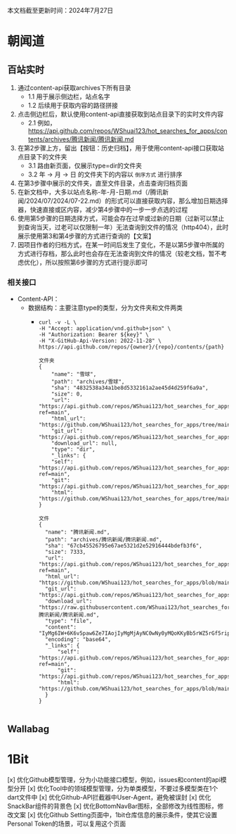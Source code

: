 本文档截至更新时间：2024年7月27日

# 朝闻道

## 百站实时
1. 通过content-api获取archives下所有目录
    * 1.1 用于展示侧边栏，站点名字
    * 1.2 后续用于获取内容的路径拼接
2. 点击侧边栏后，默认使用content-api直接获取到站点目录下的实时文件内容
    * 2.1
      例如，https://api.github.com/repos/WShuai123/hot_searches_for_apps/contents/archives/腾讯新闻/腾讯新闻.md
3. 在第2步骤上方，留出【按钮：历史归档】，用于使用content-api接口获取站点目录下的文件夹
    * 3.1 路由新页面，仅展示type=dir的文件夹
    * 3.2 年 -> 月 -> 日 的文件夹下的内容以 `倒序方式` 进行排序
4. 在第3步骤中展示的文件夹，直至文件目录，点击查询归档页面
5. 在新文档中，大多以站点名称-年-月-日期.md（/腾讯新闻/2024/07/2024/07-22.md）的形式可以直接获取内容，那么增加日期选择器，快速直接或区内容，减少第4步骤中的一步一步点选的过程
6. 使用第5步骤的日期选择方式，可能会存在过早或过新的日期（过新可以禁止到查询当天，过老可以仅限制一年）无法查询到文件的情况（http404），此时展示使用第3和第4步骤的方式进行查询的【文案】
7. 因项目作者的归档方式，在某一时间后发生了变化，不是以第5步骤中所属的方式进行存档，那么此时也会存在无法查询到文件的情况（较老文档，暂不考虑优化），所以按照第6步骤的方式进行提示即可

### 相关接口
* Content-API：
    * 数据结构：主要注意type的类型，分为文件夹和文件两类
      * ```text
        curl -v -L \
        -H "Accept: application/vnd.github+json" \
        -H "Authorization: Bearer ${key}" \
        -H "X-GitHub-Api-Version: 2022-11-28" \
        https://api.github.com/repos/{owner}/{repo}/contents/{path}
      
        文件夹
        {
            "name": "雪球",
            "path": "archives/雪球",
            "sha": "4832538a34a1be8d5332161a2ae45d4d259f6a9a",
            "size": 0,
            "url": "https://api.github.com/repos/WShuai123/hot_searches_for_apps/contents/archives/%E9%9B%AA%E7%90%83?ref=main",
            "html_url": "https://github.com/WShuai123/hot_searches_for_apps/tree/main/archives/%E9%9B%AA%E7%90%83",
            "git_url": "https://api.github.com/repos/WShuai123/hot_searches_for_apps/git/trees/4832538a34a1be8d5332161a2ae45d4d259f6a9a",
            "download_url": null,
            "type": "dir",
            "_links": {
            "self": "https://api.github.com/repos/WShuai123/hot_searches_for_apps/contents/archives/%E9%9B%AA%E7%90%83?ref=main",
            "git": "https://api.github.com/repos/WShuai123/hot_searches_for_apps/git/trees/4832538a34a1be8d5332161a2ae45d4d259f6a9a",
            "html": "https://github.com/WShuai123/hot_searches_for_apps/tree/main/archives/%E9%9B%AA%E7%90%83"
        }
        
        文件
        {
          "name": "腾讯新闻.md",
          "path": "archives/腾讯新闻/腾讯新闻.md",
          "sha": "67cb45526795e67ae5321d2e52916444bdefb3f6",
          "size": 7333,
          "url": "https://api.github.com/repos/WShuai123/hot_searches_for_apps/contents/archives/%E8%85%BE%E8%AE%AF%E6%96%B0%E9%97%BB/%E8%85%BE%E8%AE%AF%E6%96%B0%E9%97%BB.md?ref=main",
          "html_url": "https://github.com/WShuai123/hot_searches_for_apps/blob/main/archives/%E8%85%BE%E8%AE%AF%E6%96%B0%E9%97%BB/%E8%85%BE%E8%AE%AF%E6%96%B0%E9%97%BB.md",
          "git_url": "https://api.github.com/repos/WShuai123/hot_searches_for_apps/git/blobs/67cb45526795e67ae5321d2e52916444bdefb3f6",
          "download_url": "https://raw.githubusercontent.com/WShuai123/hot_searches_for_apps/main/archives/腾讯新闻/腾讯新闻.md",
          "type": "file",
          "content": "IyMg6IW+6K6v5paw6Ze7IAojIyMgMjAyNC0wNy0yMQoKKyBb5rWZ5rGf5rip\n5bee5Yy755Sf6YGt5oyB5YiA5Lyk5a6z5Y675LiW77yM5ZCM6KGM56ew5LuW\n55qE57qn5Yir5aCq5q+U54aK54yr77yM5Z+55YW76L+Z5qC355qE5Yy755Sf\n5aSa6Zq+77yfXShodHRwczovL25ldy5xcS5jb20vcmFpbi9hLzIwMjQwNzIw\nUTAyUlhLMDApCgorIFvpmZXopb/kuIDpq5jpgJ/lhazot6/lpKfmoaXloYzm\nlrnvvIzmraborabntKfmgKXmkJzmlZHvvIzmmK/pm6jlpKrlpKfov5jmmK/m\noaXotKjph4/kuI3ooYzvvJ9dKGh0dHBzOi8vbmV3LnFxLmNvbS9yYWluL2Ev\nMjAyNDA3MjBRMDJKUjkwMCkKCisgW+iRl+WQjea8lOWRmOmDkeS9qeS9qeWO\nu+S4lu+8jOWlueW5tOi9u+aXtuacieWkmuaDiuiJs++8n+S4uuS7gOS5iOac\nieS6uuivtOWlueaYr+KAnOS4gOS7o+Wls+elnuKAne+8n10oaHR0cHM6Ly9u\nZXcucXEuY29tL3JhaW4vYS8yMDI0MDcxOVEwMkZBQzAwKQoKKyBb6LaK5YWx\n5Lit5aSu5oC75Lmm6K6w6Ziu5a+M5Luy5Y675LiW77yM5omn5pS/5Y2B5L2Z\n5bm077yM5LuW5aaC5L2V5b2x5ZON5LqG6LaK5Y2X77yfXShodHRwczovL25l\ndy5xcS5jb20vcmFpbi9hLzIwMjQwNzE5UTA4SVE1MDApCgorIFvmtZnmsZ/m\nuKnlt57kuIDljLvnlJ/pga3nlLflrZDmjIHliIDkvKTlrrPljrvkuJbvvIzm\nmrTlipvkvKTljLvosIHkuYvov4fvvJ/lpoLkvZXpmLLmraLmgrLliaflho3n\njrDvvJ9dKGh0dHBzOi8vbmV3LnFxLmNvbS9yYWluL2EvMjAyNDA3MjBRMDRR\nNE4wMCkKCisgW+WlpeW3tOmprOW7uuiurumHjeaWsOivhOS8sOaLnOeZu+WA\nmemAieS6uui1hOagvO+8jOiDvei1t+S7gOS5iOS9nOeUqO+8n+S7luS4uuS9\nleS4jeiHquW3seS4iu+8n10oaHR0cHM6Ly9uZXcucXEuY29tL3JhaW4vYS8y\nMDI0MDcxOVEwMTRLWDAwKQoKKyBb5ouc55m76Zm36YCA6YCJ6aOO5rOi77yM\n5Li65L2V576O5Zu95Lq65a+55Ymv5omL5ZOI6YeM5pav5o6l54+t5pmu6YGN\n5LiN55yL5aW977yf5aW55YGa6ZSZ5LqG5LuA5LmI77yfXShodHRwczovL25l\ndy5xcS5jb20vcmFpbi9hLzIwMjQwNzE5UTA3SkY3MDApCgorIFvpmZXopb/k\nuIDpq5jpgJ/lpKfmoaXloYzmlrnoh7TlpJrkurrpgYfpmr7vvIzovabovobo\npoHoo4XmjqLot6/orr7lpIflkJfvvJ/og73pgb/lhY3nsbvkvLzmgrLliafl\nkJfvvJ9dKGh0dHBzOi8vbmV3LnFxLmNvbS9yYWluL2EvMjAyNDA3MjBRMDUx\nOFMwMCkKCisgW+mDkeS9qeS9qeWOu+S4luWOn+WboOabneWFie+8jOaCo+ac\nieearui0qOWfuuW6leiKguWPmOaAp++8jOi/meaYr+enjeS7gOS5iOeXhe+8\nn+WSjOWkp+iEkeacieWFs+WQl++8n10oaHR0cHM6Ly9uZXcucXEuY29tL3Jh\naW4vYS8yMDI0MDcxOVEwNzVKRjAwKQoKKyBbNeWkpzTlsI/lhaXkvY/kuKTk\nuKrmoIfpl7Tooqvmi5LvvIzphZLlupfkuIDpl7TmiL/nqbbnq5/lj6/ku6Xk\nvY/lh6DkurrvvJ/lsI/lranmgI7kuYjnrpfvvJ9dKGh0dHBzOi8vbmV3LnFx\nLmNvbS9yYWluL2EvMjAyNDA3MjBRMDJFVUwwMCkKCisgW+iDjuWEv+iiq+af\npeWHuuKAnOi2hembhOe7vOWQiOW+geKAneWQjue7iOatouWmiuWooO+8jOWQ\niOeQhuWQl++8n+S4uuS7gOS5iOS7peWJjeW+iOWwkeWboOatpOWgleiDju+8\nn10oaHR0cHM6Ly9uZXcucXEuY29tL3JhaW4vYS8yMDI0MDcyMFEwNk1GTTAw\nKQoKKyBb5ouc55m756ue6YCJ5Zui6Zif5bCG6K6o6K666YCA6YCJ5Y+v6IO9\n5oCn77yM6Iul5LuW6YCA5LqG6LCB5Y+v6IO95o6l5qOS77yf546w5Zyo5o2i\n5Lq65p2l5b6X5Y+K5ZCX77yfXShodHRwczovL25ldy5xcS5jb20vcmFpbi9h\nLzIwMjQwNzE5UTAyOUZVMDApCgorIFvmm77lh7rmvJTjgIrllJDkvK/omY7n\ngrnnp4vpppnjgIvnmoTmvJTlkZjpg5HkvankvanljrvkuJbvvIzlpbnlk6rk\nupvnu4/lhbjlj7Dor43orqnkvaDljbDosaHmt7HliLvvvJ9dKGh0dHBzOi8v\nbmV3LnFxLmNvbS9yYWluL2EvMjAyNDA3MTlRMDM2NEYwMCkKCisgW+aLm+iB\nmOW5s+WPsOaYvuekuuS8geS4muKAnOWNleS8keKAneaZrumBjeWtmOWcqO+8\njOWkmuW5suS4gOWkqeecn+eahOiDveaPkOmrmOW3peS9nOi0qOmHj+WQl++8\nn10oaHR0cHM6Ly9uZXcucXEuY29tL3JhaW4vYS8yMDI0MDcxOVEwM0ROMDAw\nKQoKKyBb6Zu35Yab5Zue5bqU6JGj5piO54+g5om56K+E77yMMTDkur/otYzn\nuqbkuYvlkI7igJznurfkuonigJ3kuI3mlq3vvIzkuLrkvZXokaPmmI7nj6Dm\ngLvlkozpm7flhpvovoPlirLvvJ9dKGh0dHBzOi8vbmV3LnFxLmNvbS9yYWlu\nL2EvMjAyNDA3MjBRMDNGQzcwMCkKCisgW+W3tOm7juWlpei/kOS8muW8gOi1\nm+WcqOWNs++8jOaEn+inieiuqOiuuueahOS6uuS4jeWkmu+8jOaYr+ayoeac\nieeDreW6puWQl++8n10oaHR0cHM6Ly9uZXcucXEuY29tL3JhaW4vYS8yMDI0\nMDcxOVEwOVpZMzAwKQoKKyBb576O5Zu95Lik5aSn4oCc5YC65Li74oCd5pel\n5pys5ZKM5Lit5Zu95bm05YaF6aaW5qyh5LiA6LW35oqb5ZSu576O5YC677yM\n5piv5ben5ZCI6L+Y5piv5Y+m5pyJ5rex5oSP77yfXShodHRwczovL25ldy5x\ncS5jb20vcmFpbi9hLzIwMjQwNzE5UTAxVEFDMDApCgorIFvnvZHnuqbovaY4\n5YWs6YeM5pS26LS55Lik55m+5aSa77yM5ru05ru056ew5Y+45py655So5L2c\n5byK5Zmo77yM5oiR55qE6K6i5Y2V5Lmf5Lya6KKr5Yqo5omL6ISa5ZCX77yf\nXShodHRwczovL25ldy5xcS5jb20vcmFpbi9hLzIwMjQwNzIwUTAyRFBCMDAp\nCgorIFvlvq7ova/ns7vnu5/lpKfnmKvnl6roh7ToiKrnj63lj5bmtojngavo\nvablgZzov5DvvIzlpoLmnpzlnKjmiJjml7bvvIzlvq7ova/lgZzmjonmlYzl\nr7nlm73nmoTns7vnu5/kvJrmgI7moLfvvJ9dKGh0dHBzOi8vbmV3LnFxLmNv\nbS9yYWluL2EvMjAyNDA3MTlRMDdYV0UwMCkKCisgW+a1meaxn+a4qeW3nuS4\ngOWMu+eUn+mBreeUt+WtkOaMgeWIgOS8pOWus+WOu+S4lu+8jOWIgOS4uuS9\nleiDveW4pui/m+WMu+mZou+8n+aYr+WuieajgOaciea8j+a0nuWQl++8n10o\naHR0cHM6Ly9uZXcucXEuY29tL3JhaW4vYS8yMDI0MDcyMFEwMTFSUzAwKQoK\nKyBb5b6u6L2v57O757uf5aSn5bSp5rqDMTAwMOWkmuiIquePreWPlua2iO+8\njOS4uuS9leiIquePreWPl+W9seWTjei/meS5iOmHje+8n+mjnuacuumpvump\ntuiIseeUqOS7gOS5iOezu+e7n++8n10oaHR0cHM6Ly9uZXcucXEuY29tL3Jh\naW4vYS8yMDI0MDcyMFEwMjlMQjAwKQoKKyBb572R5Y+L56ew5b6u6L2vV2lu\nZG93c+ezu+e7n+Wkp+W0qea6g++8jOWFqOWFrOWPuOiTneWxj++8jOaAjuS5\niOWbnuS6i++8n+iAveivr+W3peS9nOiDvee0oui1lOWQl++8n10oaHR0cHM6\nLy9uZXcucXEuY29tL3JhaW4vYS8yMDI0MDcxOVEwNVBaSzAwKQoKKyBb6YOR\n5L2p5L2p5pu+5aGR6YCg5L2Y5aSq5ZCb44CB5Y2O5aSr5Lq6562J6KeS6Imy\n77yM5ryU6Im65ZyI6L+Y5pyJ5ZOq5Lqb6L+Z56eN4oCc5aaI5aaI5LiT5Lia\n5oi34oCd77yfXShodHRwczovL25ldy5xcS5jb20vcmFpbi9hLzIwMjQwNzE5\nUTA4UEtZMDApCgorIFvnn6Xmg4Xkurrnp7DlrpfppqXojonor7fovp7miJbl\nm6DkuIrluILnm67moIfliIbmrafvvIzlpoLmnpzkuIrluILkuoblrpfppqXo\njonmm7TmmJPmjozmjqflhazlj7jlkJfvvJ9dKGh0dHBzOi8vbmV3LnFxLmNv\nbS9yYWluL2EvMjAyNDA3MTlRMDE4Rk8wMCkKCisgW+azouWFsOiAg+iZkeW4\nruS5jOWFi+WFsOaLpuaIquS/hOe9l+aWr+WvvOW8ue+8jOi/meimgeaAjuS5\niOaLpu+8n+S4uuS7gOS5iOazouWFsOaAu+aDs+aPkuaJi+S/hOS5jOWGsueq\nge+8n10oaHR0cHM6Ly9uZXcucXEuY29tL3JhaW4vYS8yMDI0MDcxOVEwMFMz\nUTAwKQoKKyBb6Zu35Yab5ryU6K6y56ew5piv5p2O5paM5ZKM5L2V5bCP6bmP\n5Yqd5YW26YCg6L2m77yM5p2O5L2V5LqM5Lq65Li65L2V6KaB57uZ6Ieq5bex\n5Yi26YCg5a+55omL77yfXShodHRwczovL25ldy5xcS5jb20vcmFpbi9hLzIw\nMjQwNzIwUTAxNUtBMDApCgorIFvnrKzkuIDku6PmrabmiZPlpbPmmJ/pg5Hk\nvankvanljrvkuJbvvIzkuqvlubQ3OOWyge+8jOWluea8lOi/h+eahOWTquS6\nm+e7j+WFuOinkuiJsuiuqeS9oOacgOmavuW/mO+8n10oaHR0cHM6Ly9uZXcu\ncXEuY29tL3JhaW4vYS8yMDI0MDcxOVEwMkRNTzAwKQoKKyBb44CK6ZW/55u4\n5oCdMuOAi+ebuOafs+WSjOa2guWxseeSn+aJjeaYr+KAnOecn+eIseKAne+8\nn+aYjuaYjuaYr+aDheaVjO+8jOWWnOasouWQjOS4gOS4quWls+S6uuWNtOeb\nuOS6kuS/oeS7u++8jOWmguS9leWBmuWIsOeahO+8n10oaHR0cHM6Ly9uZXcu\ncXEuY29tL3JhaW4vYS8yMDI0MDcxOVEwQThQMDAwKQoKKyBb54m55pyX5pmu\n5om/6K+657uT5p2f5L+E5LmM5Yay56qB77yM5piv5ZCm57uT5p2f5LuW6IO9\n6K+05LqG566X77yf6Iul5LuW55yf5b2T6YCJ6L+Y5Lya5pSv5oyB5LmM5YWL\n5YWw5ZCX77yfXShodHRwczovL25ldy5xcS5jb20vcmFpbi9hLzIwMjQwNzIw\nUTA2V1U5MDApCgorIFvml6XmnKzlpbPlrZDkvZPmk43pmJ/plb/lm6DkuI3m\nu6EyMOWygeaKveeDn+WkseWOu+Wlpei/kOi1hOagvO+8jOacieW/heimgeWQ\nl++8n+S4uuS9leWmguatpOS4peiLm++8n10oaHR0cHM6Ly9uZXcucXEuY29t\nL3JhaW4vYS8yMDI0MDcxOVEwOTlSWTAwKQoKKyBb5aSn54aK54yr55qE5pS7\n5Ye75Yqb5pyJ5aSa5by677yf6aWy5YW75ZGY5Y+v5Lul5ZKM5ZyI5YW75aSn\n54aK54yr5a+G5YiH5Zyw55u45aSE5ZCX77yfXShodHRwczovL25ldy5xcS5j\nb20vcmFpbi9hLzIwMjQwNzIwUTA1MjYzMDApCgorIFvjgIrplb/nm7jmgJ0y\n44CL5piO55+l546x54655LiN54ix6Ieq5bex77yM54ix55qE5Lq65piv5bCP\n5aSt77yM6aao5oKm5ZKM6Zi/5b+155qE5Y+N5bqU5Li65LuA5LmI5oiq54S2\n5LiN5ZCM77yfXShodHRwczovL25ldy5xcS5jb20vcmFpbi9hLzIwMjQwNzIw\nUTA4QVNDMDApCgorIFvkvK/lhYvluIzlsJTlh7rllK4xNC445Lq/576O5YWD\n576O5Zu96ZO26KGM6IKh56Wo77yM5be06I+y54m55pyJ5L2V6ICD6YeP77yf\nIOmTtuihjOiCoeS8muaatOi3jOWQl++8n10oaHR0cHM6Ly9uZXcucXEuY29t\nL3JhaW4vYS8yMDI0MDcyMFEwMk5LTjAwKQoKKyBb5Zub5bed5LiA5p2R5bqE\n5Y+R55Sf5bGx5rSqMzDkvZnkurrlpLHogZTvvIzlsbHmtKrlqIHlipvmnInl\npJrlpKfvvJ/mma7pgJrmiL/lrZDmmK/kuI3mmK/pobbkuI3kvY/vvJ9dKGh0\ndHBzOi8vbmV3LnFxLmNvbS9yYWluL2EvMjAyNDA3MjBRMDZLQVUwMCkKCisg\nW+emj+WunTTlsoHllabvvIHmr4/lj6rlpKfnhornjKvpg73mnInoh6rlt7Hn\nmoTnibnmgKfvvIznpo/lrp3mnIDlpKfnmoTnibnngrnmmK/ku4DkuYjvvJ9d\nKGh0dHBzOi8vbmV3LnFxLmNvbS9yYWluL2EvMjAyNDA3MjBRMDUwV04wMCkK\nCisgW+emj+WuneWbnuWIsOS4reWbveWQjuebruWJjemAguW6lOW+l+WmguS9\nle+8n10oaHR0cHM6Ly9uZXcucXEuY29tL3JhaW4vYS8yMDI0MDcyMFEwNTFF\nOTAwKQoKKyBb5Lia57up5LiL5ruR77yM5LyY6KGj5bqT6auY566h56ew5Lit\n5Zu95raI6LS56ICF5b+D5oCB5Y+Y5LqG77yM5piv5raI6LS56ICF6L+Y5piv\n5LyY6KGj5bqT5Y+Y5LqG77yfXShodHRwczovL25ldy5xcS5jb20vcmFpbi9h\nLzIwMjQwNzIwUTA3VzZSMDApCgorIFvpmZXopb/kuIDpq5jpgJ/lpKfmoaXl\noYzmlrnlpJrkurrpgYfpmr7vvIzmoaXloqnmlr3lt6Xor6Xms6jmhI/ku4Dk\nuYjvvJ/miZPmt7Hngrnog73pgb/lhY3mgrLliaflkJfvvJ9dKGh0dHBzOi8v\nbmV3LnFxLmNvbS9yYWluL2EvMjAyNDA3MjBRMDc2SDcwMCkKCisgW+aJjuWF\ni+S8r+agvOeLoOWkuOeJueacl+aZruWcqOaequWHu+S6i+S7tuS4reaMpeaL\ns++8jOS4uuS7gOS5iOeqgeeEtui9rOWQke+8n+eJueacl+aZruS8muS5sOi0\npuWQl++8n10oaHR0cHM6Ly9uZXcucXEuY29tL3JhaW4vYS8yMDI0MDcyMVEw\nMFlSRDAwKQoKKyBb5aSn54aK54yr5Lya5ZKM5Lq657G75bu656uL5oSf5oOF\n5ZCX77yf5aaC5L2V5q2j56Gu55yL5b6F5Lq65LiO6YeO55Sf5Yqo54mp55qE\n5YWz57O777yfXShodHRwczovL25ldy5xcS5jb20vcmFpbi9hLzIwMjQwNzIw\nUTA1MlVOMDApCgorIFvpm7flhpvnp7Dlkajlj5fotYTnprvogYznu5nkuobo\nh6rlt7HlvZPlpLTkuIDmo5LvvIzpm7flhpvkuZ/mnInnu5nliKvkurrlvZPl\npLTkuIDmo5LnmoTml7bliLvlkJfvvJ9dKGh0dHBzOi8vbmV3LnFxLmNvbS9y\nYWluL2EvMjAyNDA3MjBRMDVZQlYwMCkKCisgW+Wwj+WtqeaakeWBh+i/m+Wk\np+WOgueglOWtpjblpKnoirE3MDAw5YWD77yM55yf6IO95a2m5Yiw5LuA5LmI\n5ZCX77yf5aSn5Y6C5Lmf6IO95YiG5Yiw6ZKx77yfXShodHRwczovL25ldy5x\ncS5jb20vcmFpbi9hLzIwMjQwNzE5UTA5S0E2MDApCgorIFvlvq7ova/ok53l\nsY/lhajnkIPlrpXmnLrvvIzlpJrlm73oiKrnj63lgZzpo57vvIzov5nmrKHl\nvq7ova/opoHotZTlpJrlsJHvvJ/mlYXpmpznvZHlronova/ku7bkvJrotZTn\noLTkuqflkJfvvJ9dKGh0dHBzOi8vbmV3LnFxLmNvbS9yYWluL2EvMjAyNDA3\nMjBRMDQ4TlMwMCkKCisgW+mDreWjq+W8uuato+W8j+aLheS7u+S4reWbveeU\nt+evruS4u+W4he+8jOeUt+evruS7iuWkj+eDrei6q+i1mzHog5wxMOi0n++8\njOS7luS4uuS9lei/mOiDvei9rOato++8n10oaHR0cHM6Ly9uZXcucXEuY29t\nL3JhaW4vYS8yMDI0MDcyMVEwMkMzVzAwKQoKKyBb6ZmV6KW/5LiA6auY6YCf\n5aSn5qGl5aGM5pa55aSa5Lq66YGH6Zq+77yM5byA6L2m5pe277yM5oCO5LmI\n5Y+K5pep5Y+R546w5YmN6Z2i5pyJ5peg5pat5qGl44CB5pat6Lev77yfXSho\ndHRwczovL25ldy5xcS5jb20vcmFpbi9hLzIwMjQwNzIxUTAwU0xBMDApCgor\nIFvlub/kuJzkuIDlubzlhL/lm63kv53lronnjKXkurUxMeWQjeW5vOWEv++8\njOS7luS8muiiq+S7jumHjeWkhOe9muWQl++8n+aAjuS5iOaVmeiCsuWtqeWt\nkOS4u+WKqOS4vuaKpe+8n10oaHR0cHM6Ly9uZXcucXEuY29tL3JhaW4vYS8y\nMDI0MDcyMVEwMU5HRTAwKQoKKyBb576O5Zu955S356+uMeWIhumZqeiDnOWN\nl+iLj+S4ueeUt+evru+8jOWNl+iLj+S4uei/meS5iOW8uuWQl++8n+S7luS7\nrOmYn+mDveacieiwge+8n10oaHR0cHM6Ly9uZXcucXEuY29tL3JhaW4vYS8y\nMDI0MDcyMVEwMURMNTAwKQoKKyBb54m55pyX5pmuMTflsoHplb/lrZnlpbPl\nnKjlhbHlkozlhZrlpKfkvJrkuIDlpJzniIbngavvvIzlpbnog73lvbHlk43n\nvo7lm73lpKfpgInvvJ/lpbnmr5TkvIrkuIfljaHlvLrlnKjlk6rvvJ9dKGh0\ndHBzOi8vbmV3LnFxLmNvbS9yYWluL2EvMjAyNDA3MjFRMDJNSkgwMCkKCisg\nW+e+juWbveWFrOW4g+aguOW8ueWktOaVsOmHj++8jOWFseaciTM3NDjmnprv\nvIzov5nmlbDph4/lj6/kv6HlkJfvvJ/nrpfku4DkuYjmsLTlubPvvJ9dKGh0\ndHBzOi8vbmV3LnFxLmNvbS9yYWluL2EvMjAyNDA3MjFRMDIySE4wMCkKCg==\n",
          "encoding": "base64",
          "_links": {
              "self": "https://api.github.com/repos/WShuai123/hot_searches_for_apps/contents/archives/%E8%85%BE%E8%AE%AF%E6%96%B0%E9%97%BB/%E8%85%BE%E8%AE%AF%E6%96%B0%E9%97%BB.md?ref=main",
              "git": "https://api.github.com/repos/WShuai123/hot_searches_for_apps/git/blobs/67cb45526795e67ae5321d2e52916444bdefb3f6",
              "html": "https://github.com/WShuai123/hot_searches_for_apps/blob/main/archives/%E8%85%BE%E8%AE%AF%E6%96%B0%E9%97%BB/%E8%85%BE%E8%AE%AF%E6%96%B0%E9%97%BB.md"
          }
        }
    ```

## Wallabag

# 1Bit
[x] 优化Github模型管理，分为小功能接口模型，例如，issues和content的api模型分开
[x] 优化Tool中的领域模型管理，分为单类模型，不要过多模型类在1个dart文件中
[x] 优化Github-API拦截器中User-Agent，避免被误封
[x] 优化SnackBar组件的背景色
[x] 优化BottomNavBar图标，全部修改为线性图标，修改文案
[x] 优化Github Setting页面中，1bit仓库信息的展示条件，使其它设置Personal Token的场景，可以复用这个页面